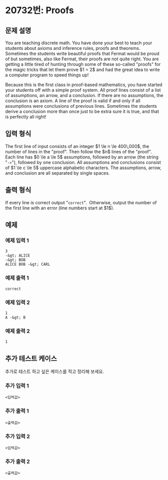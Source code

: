 # 20732번: Proofs

## 문제 설명


<p>You are teaching discrete math. You have done your best to teach your students about axioms and inference rules, proofs and theorems. Sometimes the students write beautiful proofs that Fermat would be proud of but sometimes, also like Fermat, their proofs are not quite right. You are getting a little tired of hunting through some of these so-called "proofs" for the magic tricks that let them prove $1 = 2$ and had the great idea to write a computer program to speed things up!</p>

<p>Because this is the first class in proof-based mathematics, you have started your students off with a simple proof system. All proof lines consist of a list of assumptions, an arrow, and a conclusion. If there are no assumptions, the conclusion is an axiom. A line of the proof is valid if and only if all assumptions were conclusions of previous lines. Sometimes the students derive a conclusion more than once just to be extra sure it is true, and that is perfectly all right!</p>



## 입력 형식


<p>The first line of input consists of an integer $1 \le n \le 400\,000$, the number of lines in the "proof". Then follow the $n$ lines of the "proof". Each line has $0 \le a \le 5$ assumptions, followed by an arrow (the string "<code>-&gt;</code>"), followed by one conclusion. All assumptions and conclusions consist of $1 \le c \le 5$ uppercase alphabetic characters. The assumptions, arrow, and conclusion are all separated by single spaces.</p>



## 출력 형식


<p>If every line is correct output "<code>correct</code>". &nbsp;Otherwise, output the number of the first line with an error (line numbers start at $1$).</p>



## 예제

### 예제 입력 1

```
3
-&gt; ALICE
-&gt; BOB
ALICE BOB -&gt; CARL

```

### 예제 출력 1

```
correct

```
          

### 예제 입력 2

```
1
A -&gt; B

```

### 예제 출력 2

```
1

```
          




## 추가 테스트 케이스

추가로 테스트 하고 싶은 케이스를 적고 정리해 보세요.

### 추가 입력 1

```
<입력값>
```

### 추가 출력 1

```
<출력값>
```

### 추가 입력 2

```
<입력값>
```

### 추가 출력 2

```
<출력값>
```
  